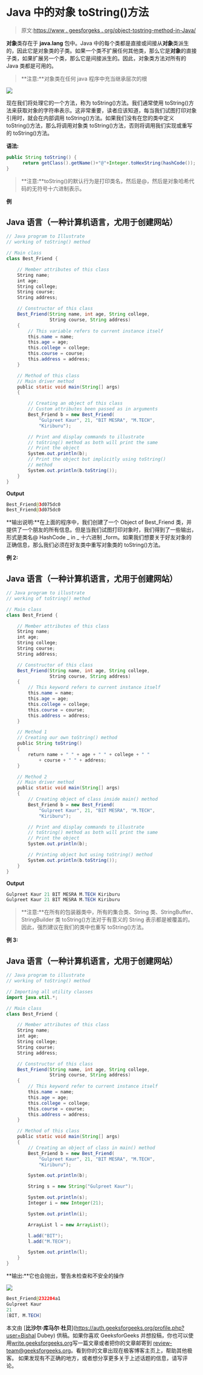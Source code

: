 # Java 中的对象 toString()方法

> 原文:[https://www . geesforgeks . org/object-tostring-method-in-Java/](https://www.geeksforgeeks.org/object-tostring-method-in-java/)

**对象**类存在于 **java.lang** 包中。Java 中的每个类都是直接或间接从**对象**类派生的，因此它是对象类的子类。如果一个类不扩展任何其他类，那么它是**对象**的直接子类，如果扩展另一个类，那么它是间接派生的。因此，对象类方法对所有的 Java 类都是可用的。

> **注意:**对象类在任何 java 程序中充当继承层次的根

![](img/ef57a8ed2ca7fbb08e08587495992e1f.png)

现在我们将处理它的一个方法，称为 toString()方法。我们通常使用 toString()方法来获取对象的字符串表示。这非常重要，读者应该知道，每当我们试图打印对象引用时，就会在内部调用 toString()方法。如果我们没有在您的类中定义 toString()方法，那么将调用对象类 toString()方法，否则将调用我们实现或重写的 toString()方法。

**语法:**

```java
public String toString() {
      return getClass().getName()+"@"+Integer.toHexString(hashCode());
}
```

> **注意:**toString()的默认行为是打印类名，然后是@，然后是对象哈希代码的无符号十六进制表示。

**例**

## Java 语言（一种计算机语言，尤用于创建网站）

```java
// Java program to Illustrate
// working of toString() method

// Main class
class Best_Friend {

    // Member attributes of this class
    String name;
    int age;
    String college;
    String course;
    String address;

    // Constructor of this class
    Best_Friend(String name, int age, String college,
                String course, String address)
    {
        // This variable refers to current instance itself
        this.name = name;
        this.age = age;
        this.college = college;
        this.course = course;
        this.address = address;
    }

    // Method of this class
    // Main driver method
    public static void main(String[] args)
    {

        // Creating an object of this class
        // Custom attributes been passed as in arguments
        Best_Friend b = new Best_Friend(
            "Gulpreet Kaur", 21, "BIT MESRA", "M.TECH",
            "Kiriburu");

        // Print and display commands to illustrate
        // toString() method as both will print the same
        // Print the object
        System.out.println(b);
        // Print the object but implicitly using toString()
        // method
        System.out.println(b.toString());
    }
}
```

**Output**

```java
Best_Friend@3d075dc0
Best_Friend@3d075dc0
```

**输出说明:**在上面的程序中，我们创建了一个 Object of Best_Friend 类，并提供了一个朋友的所有信息。但是当我们试图打印对象时，我们得到了一些输出，形式是类名@ HashCode _ in _ 十六进制 _form。如果我们想要关于好友对象的正确信息，那么我们必须在好友类中重写对象类的 toString()方法。

**例 2:**

## Java 语言（一种计算机语言，尤用于创建网站）

```java
// Java program to illustrate
// working of toString() method

// Main class
class Best_Friend {

    // Member attributes of this class
    String name;
    int age;
    String college;
    String course;
    String address;

    // Constructor of this class
    Best_Friend(String name, int age, String college,
                String course, String address)
    {
        // This keyword refers to current instance itself
        this.name = name;
        this.age = age;
        this.college = college;
        this.course = course;
        this.address = address;
    }

    // Method 1
    // Creating our own toString() method
    public String toString()
    {
        return name + " " + age + " " + college + " "
            + course + " " + address;
    }

    // Method 2
    // Main driver method
    public static void main(String[] args)
    {
        // Creating object of class inside main() method
        Best_Friend b = new Best_Friend(
            "Gulpreet Kaur", 21, "BIT MESRA", "M.TECH",
            "Kiriburu");

        // Print and display commands to illustrate
        // toString() method as both will print the same
        // Print the object
        System.out.println(b);

        // Printing object but using toString() method
        System.out.println(b.toString());
    }
}
```

**Output**

```java
Gulpreet Kaur 21 BIT MESRA M.TECH Kiriburu
Gulpreet Kaur 21 BIT MESRA M.TECH Kiriburu
```

> **注意:**在所有的包装器类中，所有的集合类、String 类、StringBuffer、StringBuilder 类 toString()方法对于有意义的 String 表示都是被覆盖的。因此，强烈建议在我们的类中也重写 toString()方法。

**例 3:**

## Java 语言（一种计算机语言，尤用于创建网站）

```java
// Java program to illustrate
// working of toString() method

// Importing all utility classes
import java.util.*;

// Main class
class Best_Friend {

    // Member attributes of this class
    String name;
    int age;
    String college;
    String course;
    String address;

    // Constructor of this class
    Best_Friend(String name, int age, String college,
                String course, String address)
    {
        // This keyword refer to current instance itself
        this.name = name;
        this.age = age;
        this.college = college;
        this.course = course;
        this.address = address;
    }

    // Method of this class
    public static void main(String[] args)
    {
        // Creating an object of class in main() method
        Best_Friend b = new Best_Friend(
            "Gulpreet Kaur", 21, "BIT MESRA", "M.TECH",
            "Kiriburu");

        System.out.println(b);

        String s = new String("Gulpreet Kaur");

        System.out.println(s);
        Integer i = new Integer(21);

        System.out.println(i);

        ArrayList l = new ArrayList();

        l.add("BIT");
        l.add("M.TECH");

        System.out.println(l);
    }
}
```

**输出:**它也会抛出，警告未检查和不安全的操作

![](img/b270b4400c233231d9b0f7d5b303a4e2.png)

```java
Best_Friend@232204a1
Gulpreet Kaur
21
[BIT, M.TECH]
```

本文由 [**比沙尔·库马尔·杜贝**](https://auth.geeksforgeeks.org/profile.php?user=Bishal Dubey) 供稿。如果你喜欢 GeeksforGeeks 并想投稿，你也可以使用[write.geeksforgeeks.org](https://write.geeksforgeeks.org)写一篇文章或者把你的文章邮寄到 review-team@geeksforgeeks.org。看到你的文章出现在极客博客主页上，帮助其他极客。
如果发现有不正确的地方，或者想分享更多关于上述话题的信息，请写评论。